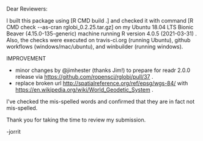 Dear Reviewers:

I built this package using [R CMD build .] and checked it with command [R CMD check --as-cran rglobi_0.2.25.tar.gz] on my Ubuntu 18.04 LTS Bionic Beaver (4.15.0-135-generic) machine running R version 4.0.5 (2021-03-31) . Also, the checks were executed on travis-ci.org (running Ubuntu), github workflows (windows/mac/ubuntu), and winbuilder (running windows). 

IMPROVEMENT
* minor changes by @jimhester (thanks Jim!) to prepare for readr 2.0.0 release via https://github.com/ropensci/rglobi/pull/37 .
* replace broken url http://spatialreference.org/ref/epsg/wgs-84/ with https://en.wikipedia.org/wiki/World_Geodetic_System .

I've checked the mis-spelled words and confirmed that they are in fact not mis-spelled. 

Thank you for taking the time to review my submission.

-jorrit
